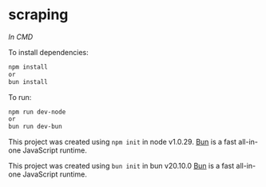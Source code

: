 # scraping

*In CMD*

To install dependencies:

```bash
npm install
or
bun install
```

To run:

```bash
npm run dev-node
or
bun run dev-bun
```
This project was created using `npm init` in node v1.0.29. [Bun](https://bun.sh) is a fast all-in-one JavaScript runtime.

This project was created using `bun init` in bun v20.10.0 [Bun](https://nodejs.org/en) is a fast all-in-one JavaScript runtime.
